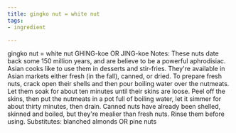 ```yaml
---
title: gingko nut = white nut
tags:
- ingredient

---
```

gingko nut = white nut GHING-koe OR JING-koe Notes: These nuts date back some 150 million years, and are believe to be a powerful aphrodisiac. Asian cooks like to use them in desserts and stir-fries. They're available in Asian markets either fresh (in the fall), canned, or dried. To prepare fresh nuts, crack open their shells and then pour boiling water over the nutmeats. Let them soak for about ten minutes until their skins are loose. Peel off the skins, then put the nutmeats in a pot full of boiling water, let it simmer for about thirty minutes, then drain. Canned nuts have already been shelled, skinned and boiled, but they're mealier than fresh nuts. Rinse them before using. Substitutes: blanched almonds OR pine nuts
